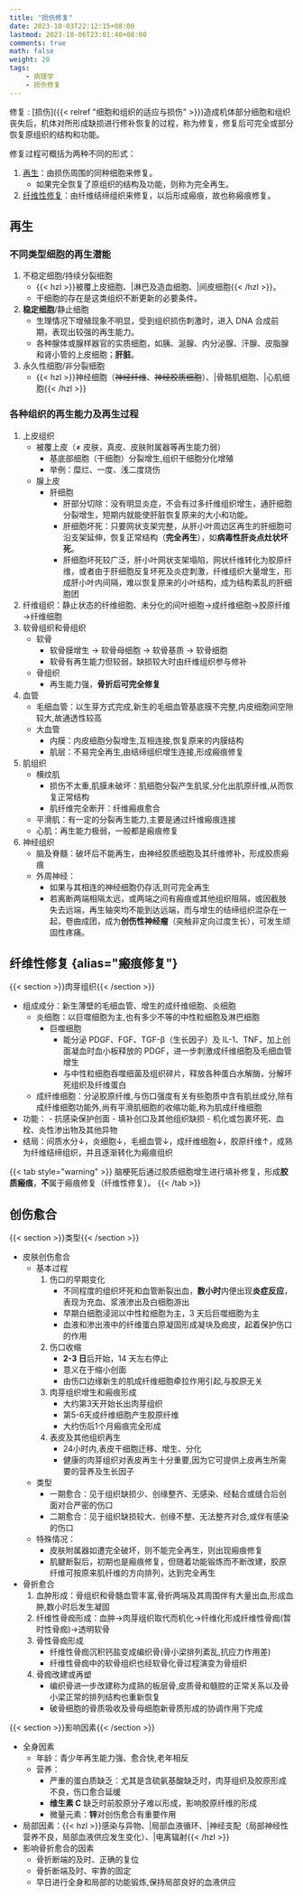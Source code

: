 ```yaml
---
title: "损伤修复"
date: 2023-10-03T22:12:15+08:00
lastmod: 2023-10-06T23:01:40+08:00
comments: true
math: false
weight: 20
tags:
    - 病理学
    - 损伤修复
---
```


修复
: [损伤]({{< relref "细胞和组织的适应与损伤" >}})造成机体部分细胞和组织丧失后，机体对所形成缺损进行修补恢复的过程，称为修复，修复后可完全或部分恢复原组织的结构和功能。

修复过程可概括为两种不同的形式：

1. [再生](#再生)：由损伤周围的同种细胞来修复。
    - 如果完全恢复了原组织的结构及功能，则称为完全再生。
2. [纤维性修复](#纤维性修复)：由纤维结缔组织来修复，以后形成瘢痕，故也称瘢痕修复。

<!--more-->

## 再生

### 不同类型细胞的再生潜能

1. 不稳定细胞/持续分裂细胞
    - {{< hzl >}}被覆上皮细胞、|淋巴及造血细胞、|间皮细胞{{< /hzl >}}。
    - 干细胞的存在是这类组织不断更新的必要条件。
2. **稳定细胞**/静止细胞
    - 生理情况下增殖现象不明显，受到组织损伤刺激时，进入 DNA 合成前期，表现出较强的再生能力。
    - 各种腺体或腺样器官的实质细胞，如胰、涎腺、内分泌腺、汗腺、皮脂腺和肾小管的上皮细胞；**肝脏**。
3. 永久性细胞/非分裂细胞
    - {{< hzl >}}神经细胞（~~神经纤维~~、~~神经胶质细胞~~）、|骨骼肌细胞、|心肌细胞{{< /hzl >}}

### 各种组织的再生能力及再生过程

1. 上皮组织
    - 被覆上皮（≠ 皮肤，真皮、皮肤附属器等再生能力弱）
        - 基底部细胞（干细胞）分裂增生,组织干细胞分化增殖
        - 举例：糜烂、一度、浅二度烧伤
    - 腺上皮
        - 肝细胞
            - 肝部分切除：没有明显炎症，不会有过多纤维组织增生，通肝细胞分裂增生，短期内就能使肝脏恢复原来的大小和功能。
            - 肝细胞坏死：只要网状支架完整，从肝小叶周边区再生的肝细胞可沿支架延伸，恢复正常结构（**完全再生**），如**病毒性肝炎点灶状坏死**。
            - 肝细胞坏死较广泛，肝小叶网状支架塌陷，网状纤维转化为胶原纤维，或者由于肝细胞反复坏死及炎症刺激，纤维组织大量增生，形成肝小叶内间隔，难以恢复原来的小叶结构，成为结构紊乱的肝细胞团
2. 纤维组织：静止状态的纤维细胞、未分化的间叶细胞→成纤维细胞→胶原纤维→纤维细胞
3. 软骨组织和骨组织
    - 软骨
        - 软骨膜增生 → 软骨母细胞 → 软骨基质 → 软骨细胞
        - 软骨有再生能力但较弱，缺损较大时由纤维组织参与修补
    - 骨组织
        - 再生能力强，**骨折后可完全修复**
4. 血管
    - 毛细血管：以生芽方式完成,新生的毛细血管基底膜不完整,内皮细胞间空隙较大,故通透性较高
    - 大血管
        - 内膜：内皮细胞分裂增生,互相连接,恢复原来的内膜结构
        - 肌层：不易完全再生,由结缔组织增生连接,形成瘢痕修复
5. 肌组织
    - 横纹肌
        - 损伤不太重,肌膜未破坏：肌细胞分裂产生肌浆,分化出肌原纤维,从而恢复正常结构
        - 肌纤维完全断开：纤维瘢痕愈合
    - 平滑肌：有一定的分裂再生能力,主要是通过纤维瘢痕连接
    - 心肌：再生能力极弱，一般都是瘢痕修复
6. 神经组织
    - 脑及脊髓：破坏后不能再生，由神经胶质细胞及其纤维修补，形成胶质瘢痕
    - 外周神经：
        - 如果与其相连的神经细胞仍存活,则可完全再生
        - 若离断两端相隔太远，或两端之间有瘢痕或其他组织阻隔，或因截肢失去远端，再生轴突均不能到达远端，而与增生的结缔组织混杂在一起，卷曲成团，成为**创伤性神经瘤**（突触非定向过度生长），可发生顽固性疼痛。

## 纤维性修复 {alias="瘢痕修复"}

{{< section >}}肉芽组织{{< /section >}}

- 组成成分：新生薄壁的毛细血管、增生的成纤维细胞、炎细胞
    - 炎细胞：以巨噬细胞为主,也有多少不等的中性粒细胞及淋巴细胞
        - 巨噬细胞
            - 能分泌 PDGF、FGF、TGF-β（生长因子）及 IL-1、TNF，加上创面凝血时血小板释放的 PDGF，进一步刺激成纤维细胞及毛细血管增生
            - 与中性粒细胞吞噬细菌及组织碎片，释放各种蛋白水解酶，分解坏死组织及纤维蛋白
    - 成纤维细胞：分泌胶原纤维,与伤口强度有关有些胞质中含有肌丝成分,除有成纤维细胞功能外,尚有平滑肌细胞的收缩功能,称为肌成纤维细胞
- 功能：
        - 抗感染保护创面
        - 填补创口及其他组织缺损
        - 机化或包裹坏死、血栓、炎性渗出物及其他异物
- 结局：间质水分↓，炎细胞↓，毛细血管↓，成纤维细胞↓，胶原纤维↑，成熟为纤维结缔组织，并且逐渐转化为瘢痕组织

{{< tab style="warning" >}}
脑梗死后通过胶质细胞增生进行填补修复，形成**胶质瘢痕**，**不**属于瘢痕修复（纤维性修复）。
{{< /tab >}}

## 创伤愈合

{{< section >}}类型{{< /section >}}

- 皮肤创伤愈合
    - 基本过程
        1. 伤口的早期变化
            - 不同程度的组织坏死和血管断裂出血，**数小时**内便出现**炎症反应**，表现为充血、浆液渗出及白细胞游出
            - 早期白细胞浸润以中性粒细胞为主，3 天后巨噬细胞为主
            - 血液和渗出液中的纤维蛋白原凝固形成凝块及痂皮，起着保护伤口的作用
        2. 伤口收缩
            - **2-3 日**后开始，14 天左右停止
            - 意义在于缩小创面
            - 由伤口边缘新生的肌成纤维细胞牵拉作用引起,与胶原无关
        3. 肉芽组织增生和瘢痕形成
            - 大约第3天开始长出肉芽组织
            - 第5-6天成纤维细胞产生胶原纤维
            - 大约伤后1个月瘢痕完全形成
        4. 表皮及其他组织再生
            - 24小时内,表皮干细胞迁移、增生、分化
            - 健康的肉芽组织对表皮再生十分重要,因为它可提供上皮再生所需要的营养及生长因子
    - 类型
        - 一期愈合：见于组织缺损少、创缘整齐、无感染、经黏合或缝合后创面对合严密的伤口
        - 二期愈合：见于组织缺损较大、创缘不整、无法整齐对合,或伴有感染的伤口
    - 特殊情况：
        - 皮肤附属器如遭完全破坏，则不能完全再生，则出现瘢痕修复
        - 肌腱断裂后，初期也是瘢痕修复，但随着功能锻炼而不断改建，胶原纤维可按原来肌纤维的方向排列，达到完全再生
- 骨折愈合
    1. 血肿形成：骨组织和骨髓血管丰富,骨折两端及其周围伴有大量出血,形成血肿,数小时后发生凝固
    2. 纤维性骨痂形成：血肿→肉芽组织取代而机化→纤维化形成纤维性骨痂(暂时性骨痂)→透明软骨
    3. 骨性骨痂形成
        - 纤维性骨痂沉积钙盐变成编织骨(骨小梁排列紊乱,抗应力作用差)
        - 纤维性骨痂中的软骨组织也经软骨化骨过程演变为骨组织
    4. 骨痂改建或再塑
        - 编织骨进一步改建称为成熟的板层骨,皮质骨和髓腔的正常关系以及骨小梁正常的排列结构也重新恢复
        - 破骨细胞的骨质吸收及骨母细胞新骨质形成的协调作用下完成

{{< section >}}影响因素{{< /section >}}

- 全身因素
    - 年龄：青少年再生能力强、愈合快,老年相反
    - 营养：
        - 严重的蛋白质缺乏：尤其是含硫氨基酸缺乏时，肉芽组织及胶原形成不良，伤口愈合延缓
        - **维生素 C** 缺乏时前胶原分子难以形成，影响胶原纤维的形成
        - 微量元素：**锌**对创伤愈合有重要作用
- 局部因素：{{< hzl >}}感染与异物、|局部血液循环、|神经支配（局部神经性营养不良，局部血液供应发生变化）、|电离辐射{{< /hzl >}}
- 影响骨折愈合的因素
    - 骨折断端的及时、正确的复位
    - 骨折断端及时、牢靠的固定
    - 早日进行全身和局部的功能锻炼,保持局部良好的血液供应

